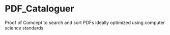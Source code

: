 # PDF_Cataloguer
Proof of Comcept to search and sort PDFs ideally optimized using computer science standards.
